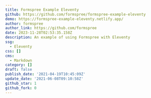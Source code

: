 ```yaml
---
title: Formspree Example Eleventy
github: https://github.com/formspree/formspree-example-eleventy
demo: https://formspree-example-eleventy.netlify.app/
author: formspree
author_link: https://github.com/formspree
date: 2023-11-28T02:53:35.158Z
description: An example of using Formspree with Eleventy
ssg:
  - Eleventy
css: []
cms:
  - Markdown
category: []
draft: false
publish_date: '2021-04-19T10:45:09Z'
update_date: '2021-06-08T09:10:58Z'
github_star: 1
github_fork: 0
---
```

